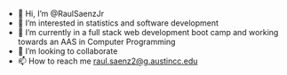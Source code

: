 - 👋 Hi, I’m @RaulSaenzJr
- 👀 I’m interested in statistics and software development
- 🌱 I’m currently in a full stack web development boot camp and working towards an AAS in Computer Programming
- 💞️ I’m looking to collaborate 
- 📫 How to reach me raul.saenz2@g.austincc.edu

<!---
RaulSaenzJr/RaulSaenzJr is a ✨ special ✨ repository because its `README.md` (this file) appears on your GitHub profile.
You can click the Preview link to take a look at your changes.
--->
